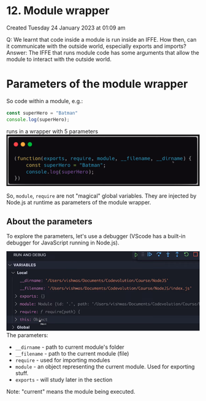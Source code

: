 # 12. Module wrapper
Created Tuesday 24 January 2023 at 01:09 am

Q: We learnt that code inside a module is run inside an IFFE. How then, can it communicate with the outside world, especially exports and imports?
Answer: The IFFE that runs module code has some arguments that allow the module to interact with the outside world.


# Parameters of the module wrapper
So code within a module, e.g.:
```js
const superHero = "Batman"
console.log(superHero);
```
runs in a wrapper with 5 parameters
![](../../../../assets/Pasted%20image%2020230124011252.png)

So, `module`, `require` are not "magical" global variables. They are injected by Node.js at runtime as parameters of the module wrapper.


## About the parameters
To explore the parameters, let's use a debugger (VScode has a built-in debugger for JavaScript running in Node.js).

![](../../../../assets/Pasted%20image%2020230124011924.png)
The parameters:
- `__dirname` - path to current module's folder
- `__filename` - path to the current module (file)
- `require` - used for importing modules
- `module` - an object representing the current module. Used for exporting stuff.
- `exports` - will study later in the section

Note: "current" means the module being executed.